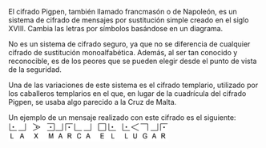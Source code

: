El cifrado Pigpen, también llamado francmasón o de Napoleón, es un sistema de cifrado de mensajes por sustitución simple creado en el siglo XVIII. Cambia las letras por símbolos basándose en un diagrama.

No es un sistema de cifrado seguro, ya que no se diferencia de cualquier cifrado de sustitución monoalfabética. Además, al ser tan conocido y reconocible, es de los peores que se pueden elegir desde el punto de vista de la seguridad.

Una de las variaciones de este sistema es el cifrado templario, utilizado por los caballeros templarios en el que, en lugar de la cuadrícula del cifrado Pigpen, se usaba algo parecido a la Cruz de Malta.

Un ejemplo de un mensaje realizado con este cifrado es el siguiente:
![image](/ICifrado/ejemploPigpen.png)
